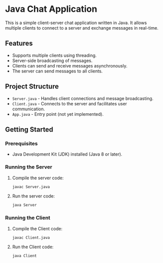 # Java Chat Application

This is a simple client-server chat application written in Java. It allows multiple clients to connect to a server and exchange messages in real-time.

## Features

- Supports multiple clients using threading.
- Server-side broadcasting of messages.
- Clients can send and receive messages asynchronously.
- The server can send messages to all clients.

## Project Structure

- `Server.java` - Handles client connections and message broadcasting.
- `Client.java` - Connects to the server and facilitates user communication.
- `App.java` - Entry point (not yet implemented).

## Getting Started

### Prerequisites

- Java Development Kit (JDK) installed (Java 8 or later).

### Running the Server

1. Compile the server code:
   ```sh
   javac Server.java
2. Run the server code:
   ```sh
   java Server
### Running the Client

1. Compile the Client code:
   ```sh
   javac Client.java
2. Run the Client code:
   ```sh
   java Client

